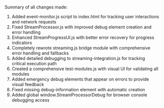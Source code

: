 Summary of all changes made:
1. Added event-monitor.js script to index.html for tracking user interactions and network requests
2. Fixed StreamProcessor.js with improved debug element creation and error handling
3. Enhanced StreamProgressUI.js with better error recovery for progress indicators
4. Completely rewrote streaming.js bridge module with comprehensive error handling and fallbacks
5. Added detailed debugging to streaming-integration.js for tracking critical execution path
6. Created a comprehensive test-modules.js with visual UI for validating all modules
7. Added emergency debug elements that appear on errors to provide visual feedback
8. Fixed missing debug-information element with automatic creation
9. Added global window.StreamProcessorDebug for browser console debugging access
